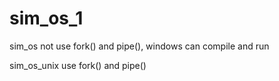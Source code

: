 # sim_os_1

sim_os not use fork() and pipe(), windows can compile and run

sim_os_unix use fork() and pipe()

